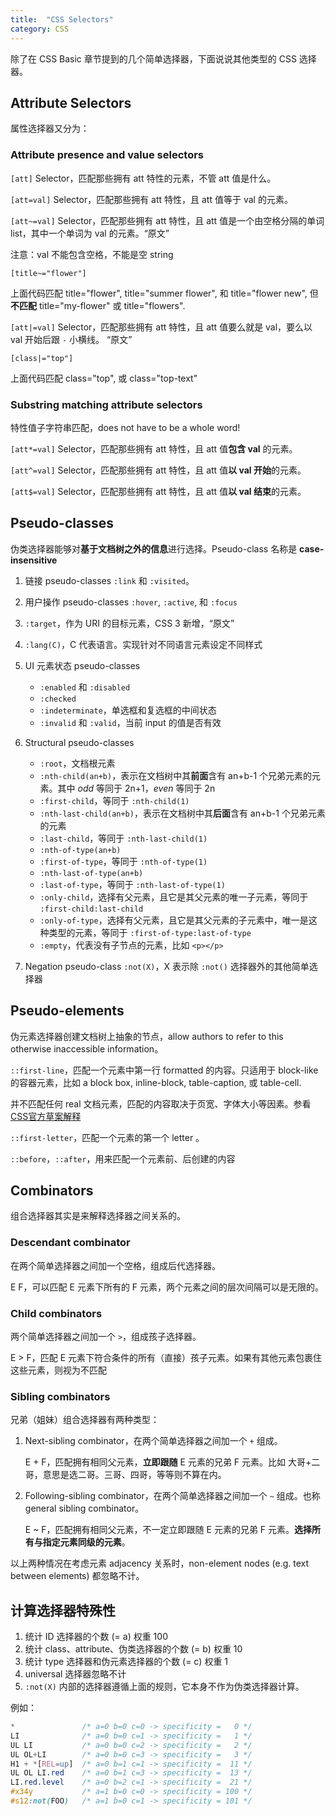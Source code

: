 ```yaml
---
title:  "CSS Selectors"
category: CSS
---
```

除了在 CSS Basic 章节提到的几个简单选择器，下面说说其他类型的 CSS 选择器。

## Attribute Selectors

属性选择器又分为：

### Attribute presence and value selectors

`[att]` Selector，匹配那些拥有 att 特性的元素，不管 att 值是什么。

`[att=val]` Selector，匹配那些拥有 att 特性，且 att 值等于 val 的元素。

`[att~=val]` Selector，匹配那些拥有 att 特性，且 att 值是一个由空格分隔的单词 list，其中一个单词为 val 的元素。<q title="Represents an element with the att attribute whose value is a whitespace-separated list of words, one of which is exactly &quot;val&quot;。">原文</q>

<!--more-->

注意：val 不能包含空格，不能是空 string

    [title~="flower"]

上面代码匹配 title="flower", title="summer flower", 和 title="flower new", 但**不匹配** title="my-flower" 或 title="flowers".

`[att|=val]` Selector，匹配那些拥有 att 特性，且 att 值要么就是 val，要么以 val 开始后跟 `-` 小横线。 <q title="Represents an element with the att attribute, its value either being exactly &quot;val&quot; or beginning with &quot;val&quot; immediately followed by &quot;-&quot;">原文</q>

    [class|="top"]

上面代码匹配 class="top", 或 class="top-text"

### Substring matching attribute selectors

特性值子字符串匹配，does not have to be a whole word!

`[att*=val]` Selector，匹配那些拥有 att 特性，且 att 值**包含 val** 的元素。

`[att^=val]` Selector，匹配那些拥有 att 特性，且 att 值**以 val 开始**的元素。

`[att$=val]` Selector，匹配那些拥有 att 特性，且 att 值**以 val 结束**的元素。

## Pseudo-classes

伪类选择器能够对**基于文档树之外的信息**进行选择。Pseudo-class 名称是 **case-insensitive**

1. 链接 pseudo-classes `:link` 和 `:visited`。
2. 用户操作 pseudo-classes `:hover`, `:active`, 和 `:focus`
3. `:target`，作为 URI 的目标元素，CSS 3 新增，<q title="Some URIs refer to a location within a resource. This kind of URI ends with a &quot;number sign&quot; (#) followed by an anchor identifier (called the fragment identifier)">原文</q>
4. `:lang(C)`，C 代表语言。实现针对不同语言元素设定不同样式
5. UI 元素状态 pseudo-classes

    + `:enabled` 和 `:disabled`
    + `:checked`
    + `:indeterminate`，单选框和复选框的中间状态
    + `:invalid` 和 `:valid`，当前 input 的值是否有效

6. Structural pseudo-classes

    + `:root`，文档根元素
    + `:nth-child(an+b)`，表示在文档树中其**前面**含有 an+b-1 个兄弟元素的元素。其中 _odd_ 等同于 2n+1，_even_ 等同于 2n
    + `:first-child`，等同于 `:nth-child(1)`
    + `:nth-last-child(an+b)`，表示在文档树中其**后面**含有 an+b-1 个兄弟元素的元素
    + `:last-child`，等同于 `:nth-last-child(1)`
    + `:nth-of-type(an+b)`
    + `:first-of-type`，等同于 `:nth-of-type(1)`
    + `:nth-last-of-type(an+b)`
    + `:last-of-type`，等同于 `:nth-last-of-type(1)`
    + `:only-child`，选择有父元素，且它是其父元素的唯一子元素，等同于 `:first-child:last-child`
    + `:only-of-type`，选择有父元素，且它是其父元素的子元素中，唯一是这种类型的元素，等同于 `:first-of-type:last-of-type`
    + `:empty`，代表没有子节点的元素，比如 `<p></p>`

7. Negation pseudo-class `:not(X)`，X 表示除 `:not()` 选择器外的其他简单选择器

## Pseudo-elements

伪元素选择器创建文档树上抽象的节点，allow authors to refer to this otherwise inaccessible information。

`::first-line`，匹配一个元素中第一行 formatted 的内容。只适用于 block-like 的容器元素，比如 a block box, inline-block, table-caption, 或 table-cell.

并不匹配任何 real 文档元素，匹配的内容取决于页宽、字体大小等因素。参看<a href="https://drafts.csswg.org/selectors-3/#type-selectors" target="_blank">CSS官方草案解释</a>

`::first-letter`，匹配一个元素的第一个 letter 。

`::before`，`::after`，用来匹配一个元素前、后创建的内容

## Combinators

组合选择器其实是来解释选择器之间关系的。

### Descendant combinator

在两个简单选择器之间加一个空格，组成后代选择器。

E F，可以匹配 E 元素下所有的 F 元素，<span class="t-blue">两个元素之间的层次间隔可以是无限的</span>。

### Child combinators

两个简单选择器之间加一个 `>`，组成孩子选择器。

E &gt; F，匹配 E 元素下符合条件的所有（直接）孩子元素。<span class="t-blue">如果有其他元素包裹住这些元素，则视为不匹配</span>

### Sibling combinators

兄弟（姐妹）组合选择器有两种类型：

1. Next-sibling combinator，在两个简单选择器之间加一个 `+` 组成。

    E + F，匹配拥有相同父元素，**立即跟随** E 元素的兄弟 F 元素。比如 大哥+二哥，意思是选二哥。三哥、四哥，等等则不算在内。

2. Following-sibling combinator，在两个简单选择器之间加一个 `~` 组成。也称 general sibling combinator。

    E ~ F，匹配拥有相同父元素，不一定立即跟随 E 元素的兄弟 F 元素。**选择所有与指定元素同级的元素**。

以上两种情况在考虑元素 adjacency 关系时，non-element nodes (e.g. text between elements) 都忽略不计。

## 计算选择器特殊性

1. 统计 ID 选择器的个数 (= a) 权重 100
2. 统计 class、attribute、伪类选择器的个数 (= b) 权重 10
3. 统计 type 选择器和伪元素选择器的个数 (= c) 权重 1
4. universal 选择器忽略不计
5. `:not(X)` 内部的选择器遵循上面的规则，它本身不作为伪类选择器计算。

例如：

```css
*               /* a=0 b=0 c=0 -> specificity =   0 */
LI              /* a=0 b=0 c=1 -> specificity =   1 */
UL LI           /* a=0 b=0 c=2 -> specificity =   2 */
UL OL+LI        /* a=0 b=0 c=3 -> specificity =   3 */
H1 + *[REL=up]  /* a=0 b=1 c=1 -> specificity =  11 */
UL OL LI.red    /* a=0 b=1 c=3 -> specificity =  13 */
LI.red.level    /* a=0 b=2 c=1 -> specificity =  21 */
#x34y           /* a=1 b=0 c=0 -> specificity = 100 */
#s12:not(FOO)   /* a=1 b=0 c=1 -> specificity = 101 */
```
